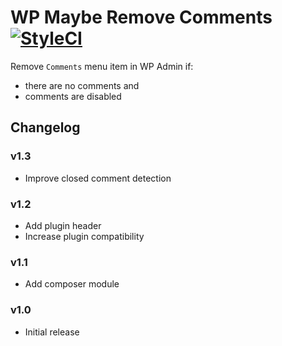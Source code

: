 # WP Maybe Remove Comments [![StyleCI](https://github.styleci.io/repos/205236496/shield?branch=master)](https://github.styleci.io/repos/205236496)

Remove `Comments` menu item in WP Admin if:

- there are no comments and
- comments are disabled

## Changelog


### v1.3

- Improve closed comment detection


### v1.2

- Add plugin header
- Increase plugin compatibility

### v1.1

- Add composer module

### v1.0

- Initial release
